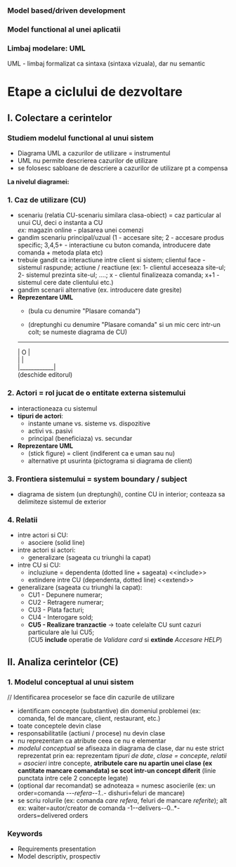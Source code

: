 ### Model based/driven development

### Model functional al unei aplicatii

### Limbaj modelare: UML

UML - limbaj formalizat ca sintaxa (sintaxa vizuala), dar nu semantic

# Etape a ciclului de dezvoltare

## I. Colectare a cerintelor

### Studiem modelul functional al unui sistem

- Diagrama UML a cazurilor de utilizare = instrumentul
- UML nu permite descrierea cazurilor de utilizare
- se folosesc sabloane de descriere a cazurilor de utilizare pt a compensa  

**La nivelul diagramei:**  

### 1. Caz de utilizare (CU)

- scenariu (relatia CU-scenariu similara clasa-obiect) = caz particular al unui CU, deci o instanta a CU  
*ex:* magazin online - plasarea unei comenzi  
- gandim scenariu principal/uzual (1 - accesare site; 2 - accesare produs specific; 3,4,5+ - interactiune cu buton comanda, introducere date comanda + metoda plata etc)
- trebuie gandit ca interactiune intre client si sistem; clientul face - sistemul raspunde; actiune / reactiune (ex: 1- clientul acceseaza site-ul; 2- sistemul prezinta site-ul; ....; x - clientul finalizeaza comanda; x+1 - sistemul cere date clientului etc.)
- gandim scenarii alternative (ex. introducere date gresite)
- **Reprezentare UML**  
  - (bula cu denumire "Plasare comanda")

  - (dreptunghi cu denumire "Plasare comanda" si un mic cerc intr-un colt; se numeste diagrama de CU)  
  ______________  
  |         O  |  
  |            |  
  |____________|  
  (deschide editorul)

### 2. Actori = rol jucat de o entitate externa sistemului

- interactioneaza cu sistemul
- **tipuri de actori**:  
  - instante umane vs. sisteme vs. dispozitive
  - activi vs. pasivi
  - principal (beneficiaza) vs. secundar
- **Reprezentare UML**
  - (stick figure) = client (indiferent ca e uman sau nu)
  - alternative pt usurinta (pictograma si diagrama de client)

### 3. Frontiera sistemului = system boundary / subject

- diagrama de sistem (un dreptunghi), contine CU in interior; conteaza sa delimiteze sistemul de exterior

### 4. Relatii

- intre actori si CU:
  - asociere (solid line)
- intre actori si actori:
  - generalizare (sageata cu triunghi la capat)
- intre CU si CU:
  - incluziune = dependenta (dotted line + sageata) <\<include\>>
  - extindere intre CU (dependenta, dotted line) <\<extend\>>
- generalizare (sageata cu triunghi la capat):
  - CU1 - Depunere numerar;
  - CU2 - Retragere numerar;
  - CU3 - Plata facturi;
  - CU4 - Interogare sold;  
  - **CU5 - Realizare tranzactie** -> toate celelalte CU sunt cazuri particulare ale lui CU5;  
   (CU5 **include** operatie de *Validare card* si **extinde** *Accesare HELP*)  
  
## II. Analiza cerintelor (CE)
  
### 1. Modelul conceptual al unui sistem

// Identificarea proceselor se face din cazurile de utilizare
- identificam concepte (substantive) din domeniul problemei (ex: comanda, fel de mancare, client, restaurant, etc.)
- toate conceptele devin clase
- responsabilitatile (actiuni / procese) nu devin clase
- nu reprezentam ca atribute ceea ce nu e elementar
- *modelul conceptual* se afiseaza in diagrama de clase, dar nu este strict reprezentat prin ea: reprezentam *tipuri de date*, *clase = concepte*, *relatii = asocieri* intre concepte, **atributele care nu apartin unei clase (ex cantitate mancare comandata) se scot intr-un concept diferit** (linie punctata intre cele 2 concepte legate)
- (optional dar recomandat) se adnoteaza = numesc asocierile (ex: un order=comanda -*--refera--1..*- dishuri=feluri de mancare)
- se scriu rolurile (ex: comanda _care refera_, feluri de mancare _referite_); alt ex: waiter=autor/creator de comanda -1--delivers--0..*- orders=delivered orders


### Keywords

- Requirements presentation
- Model descriptiv, prospectiv

